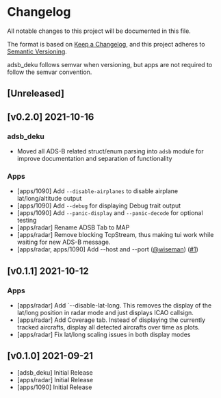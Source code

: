 # Changelog
All notable changes to this project will be documented in this file.

The format is based on [Keep a Changelog](https://keepachangelog.com/en/1.0.0/),
and this project adheres to [Semantic Versioning](https://semver.org/spec/v2.0.0.html).

adsb_deku follows semvar when versioning, but apps are not required to follow the semvar convention.

## [Unreleased]

## [v0.2.0] 2021-10-16
### adsb_deku
- Moved all ADS-B related struct/enum parsing into `adsb` module for improve documentation and separation of functionality

### Apps
- [apps/1090] Add `--disable-airplanes` to disable airplane lat/long/altitude output
- [apps/1090] Add `--debug` for displaying Debug trait output
- [apps/1090] Add `--panic-display` and `--panic-decode` for optional testing
- [apps/radar] Rename ADSB Tab to MAP
- [apps/radar] Remove blocking TcpStream, thus making tui work while waiting for new ADS-B message.
- [apps/radar, apps/1090] Add --host and --port ([@wiseman](https://github.com/wiseman)) ([#1](https://github.com/wcampbell0x2a/adsb_deku/pull/1))

## [v0.1.1] 2021-10-12
### Apps
- [apps/radar] Add `--disable-lat-long. This removes the display of the lat/long position in radar mode and just displays ICAO callsign.
- [apps/radar] Add Coverage tab. Instead of displaying the currently tracked aircrafts, display all detected aircrafts over time as plots.
- [apps/radar] Fix lat/long scaling issues in both display modes

## [v0.1.0] 2021-09-21
- [adsb_deku] Initial Release
- [apps/radar] Initial Release
- [apps/1090] Initial Release
